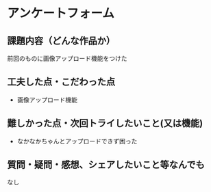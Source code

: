 # アンケートフォーム


## 課題内容（どんな作品か）
前回のものに画像アップロード機能をつけた


## 工夫した点・こだわった点
- 画像アップロード機能
 
## 難しかった点・次回トライしたいこと(又は機能)
- なかなかちゃんとアップロードできず困った

## 質問・疑問・感想、シェアしたいこと等なんでも
なし


